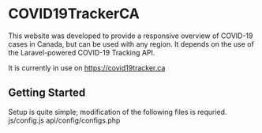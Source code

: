 # COVID19TrackerCA
This website was developed to provide a responsive overview of COVID-19 cases in Canada, but can be used with any region. It depends on the use of the Laravel-powered COVID-19 Tracking API.

It is currently in use on https://covid19tracker.ca

## Getting Started
Setup is quite simple; modification of the following files is requried.
js/config.js
api/config/configs.php
